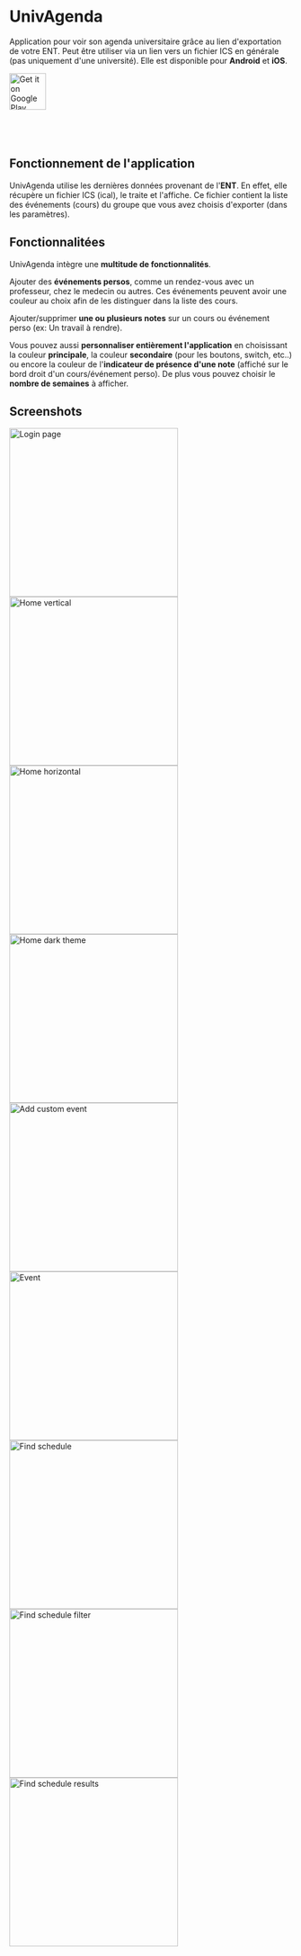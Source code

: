# UnivAgenda

Application pour voir son agenda universitaire grâce au lien d'exportation de votre ENT. Peut être utiliser via un lien vers un fichier ICS en générale (pas uniquement d'une université).
Elle est disponible pour **Android** et **iOS**.

<a href='https://play.google.com/store/apps/details?id=com.pyozer.myagenda&pcampaignid=MKT-Other-global-all-co-prtnr-py-PartBadge-Mar2515-1'><img alt='Get it on Google Play' src='https://play.google.com/intl/en_us/badges/images/generic/en_badge_web_generic.png' height="65"/></a>

<a href="https://apps.apple.com/fr/app/univagenda/id1451418056?mt=8" style="display:inline-block;overflow:hidden;background:url(https://linkmaker.itunes.apple.com/en-gb/badge-lrg.svg?releaseDate=2019-04-28&kind=iossoftware&bubble=ios_apps) no-repeat;width:135px;height:40px;"></a>

## Fonctionnement de l'application

UnivAgenda utilise les dernières données provenant de l'**ENT**. En effet, elle récupère un fichier ICS (ical), le traite et l'affiche.
Ce fichier contient la liste des événements (cours) du groupe que vous avez choisis d'exporter (dans les paramètres).

## Fonctionnalitées

UnivAgenda intègre une **multitude de fonctionnalités**.

Ajouter des **événements persos**, comme un rendez-vous avec un professeur, chez le medecin ou autres. Ces événements peuvent avoir une couleur au choix afin de les distinguer dans la liste des cours.

Ajouter/supprimer **une ou plusieurs notes** sur un cours ou événement perso (ex: Un travail à rendre).

Vous pouvez aussi **personnaliser entièrement l'application** en choisissant la couleur **principale**, la couleur **secondaire** (pour les boutons, switch, etc..) ou encore la couleur de l'**indicateur de présence d'une note** (affiché sur le bord droit d'un cours/événement perso). De plus vous pouvez choisir le **nombre de semaines** à afficher.

## Screenshots

<img title="Login page" src="https://raw.githubusercontent.com/Pyozer/UnivAgenda/master/demo/login.webp" width="300" />
<img title="Home vertical" src="https://raw.githubusercontent.com/Pyozer/UnivAgenda/master/demo/home_month.webp" width="300" />
<img title="Home horizontal" src="https://raw.githubusercontent.com/Pyozer/UnivAgenda/master/demo/home_vertical.webp" width="300" />
<img title="Home dark theme" src="https://raw.githubusercontent.com/Pyozer/UnivAgenda/master/demo/home_horizontal_dark_colored.webp" width="300" />
<img title="Add custom event" src="https://raw.githubusercontent.com/Pyozer/UnivAgenda/master/demo/add_event.webp" width="300" />
<img title="Event" src="https://raw.githubusercontent.com/Pyozer/UnivAgenda/master/demo/event.webp" width="300" />
<img title="Find schedule" src="https://raw.githubusercontent.com/Pyozer/UnivAgenda/master/demo/search_room.webp" width="300" />
<img title="Find schedule filter" src="https://raw.githubusercontent.com/Pyozer/UnivAgenda/master/demo/find_select.png" width="300" />
<img title="Find schedule results" src="https://raw.githubusercontent.com/Pyozer/UnivAgenda/master/demo/search_room_results.webp" width="300" />
